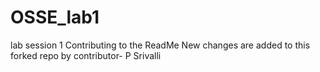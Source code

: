 # OSSE_lab1
lab session 1
Contributing to the ReadMe
New changes are added to this forked repo  by contributor- P Srivalli
